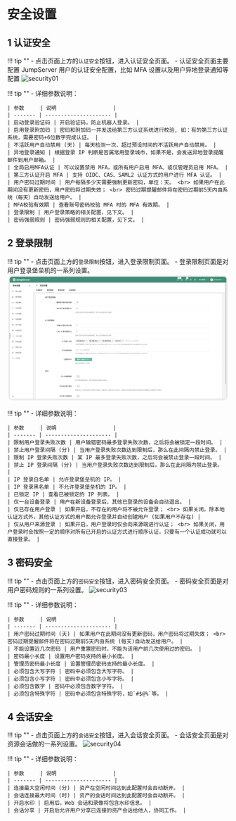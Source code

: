 # 安全设置
## 1 认证安全
!!! tip ""
    - 点击页面上方的`认证安全`按钮，进入认证安全页面。
    - 认证安全页面主要配置 JumpServer 用户的认证安全配置，比如 MFA 设置以及用户异地登录通知等配置
![security01](../../img/security01.png)

!!! tip ""
    - 详细参数说明：

    | 参数     | 说明                  |
    | ------- | --------------------- |
    | 启动登录验证码 | 开启验证码，防止机器人登录。 |
    | 启用登录附加码 | 密码和附加码一并发送给第三方认证系统进行校验, 如：有的第三方认证系统，需要密码+6位数字完成认证。 |
    | 不活跃用户自动禁用 (天) | 每天检测一次，超过预设时间的不活跃用户自动禁用。 |
    | 异地登录通知 | 根据登录 IP 判断是否属常用登录城市，如果不是，会发送异地登录提醒邮件到用户邮箱。 |
    | 全局启用MFA认证 | 可以设置禁用 MFA，或所有用户启用 MFA、或仅管理员启用 MFA。 |
    | 第三方认证开启 MFA | 支持 OIDC、CAS、SAML2 认证方式的用户进行 MFA 认证。 |
    | 用户密码过期时间 | 用户每隔多少天需要强制更新密码，单位：天。 <br> 如果用户在此期间没有更新密码，用户密码将过期失效； <br> 密码过期提醒邮件将在密码过期前5天内由系统（每天）自动发送给用户。 |
    | MFA校验有效期 | 查看账号密码校验 MFA 时的 MFA 有效期。 |
    | 登录限制 | 用户登录策略的相关配置，见下文。 |
    | 密码强弱规则 | 密码强弱规则的相关配置，见下文。 |

## 2 登录限制
!!! tip ""
    - 点击页面上方的`登录限制`按钮，进入登录限制页面。
    - 登录限制页面是对用户登录堡垒机的一系列设置。
![security02](../../img/security02.png)

!!! tip ""
    - 详细参数说明：

    | 参数     | 说明                  |
    | ------- | --------------------- |
    | 限制用户登录失败次数 | 用户输错密码最多登录失败次数，之后将会被锁定一段时间。 |
    | 禁止用户登录间隔 (分) | 当用户登录失败次数达到限制后，那么在此间隔内禁止登录。 |
    | 限制 IP 登录失败次数 | 某 IP 最多登录失败次数，之后将会被禁止登录一段时间。 |
    | 禁止 IP 登录间隔 (分) | 当用户登录失败次数达到限制后，那么在此间隔内禁止登录。 |
    | IP 登录白名单 | 允许登录堡垒机的 IP。 |
    | IP 登录黑名单 | 不允许登录堡垒机的 IP。 |
    | 已锁定 IP | 查看已被锁定的 IP 列表。 |
    | 仅一台设备登录 | 用户在新设备登录后，其他已登录的设备会自动退出。 |
    | 仅已存在用户登录 | 如果开启，不存在的用户将不被允许登录； <br> 如果关闭，除本地认证方式外，其他认证方式的用户都允许登录并自动创建用户 (如果用户不存在) |
    | 仅从用户来源登录 | 如果开启，用户登录时仅会向来源端进行认证； <br> 如果关闭，用户登录时会按照一定的顺序对所有已开启的认证方式进行顺序认证，只要有一个认证成功就可以直接登录。 |

## 3 密码安全
!!! tip ""
    - 点击页面上方的`密码安全`按钮，进入密码安全页面。
    - 密码安全页面是对用户密码规则的一系列设置。
![security03](../../img/security03.png)

!!! tip ""
    - 详细参数说明：

    | 参数     | 说明                  |
    | ------- | --------------------- |
    | 用户密码过期时间 (天) | 如果用户在此期间没有更新密码，用户密码将过期失效； <br> 密码过期提醒邮件将在密码过期前5天内由系统 (每天)自动发送给用户。 |
    | 不能设置近几次密码 | 用户重置密码时，不能为该用户前几次使用过的密码。 |
    | 密码最小长度 | 设置用户密码支持的最小长度。 |
    | 管理员密码最小长度 | 设置管理员密码支持的最小长度。 |
    | 必须包含大写字符 | 密码中必须包含大写字符。 |
    | 必须包含小写字符 | 密码中必须包含小写字符。 |
    | 必须包含数字 | 密码中必须包含数字字符。 |
    | 必须包含特殊字符 | 密码中必须包含特殊字符，如`#$@%`等。 |

## 4 会话安全
!!! tip ""
    - 点击页面上方的`会话安全`按钮，进入会话安全页面。
    - 会话安全页面是对资源会话做的一系列设置。
![security04](../../img/security04.png)

!!! tip ""
    - 详细参数说明：

    | 参数     | 说明                  |
    | ------- | --------------------- |
    | 连接最大空闲时间 (分) | 资产在空闲时间达到此配置时会自动断开。 |
    | 会话连接最大时间 (时) | 资产的会话时间达到此配置时会自动断开。 |
    | 开启水印 | 启用后，Web 会话和录像将包含水印信息。 |
    | 会话分享 | 开启后允许用户分享已连接的资产会话给他人，协同工作。 |